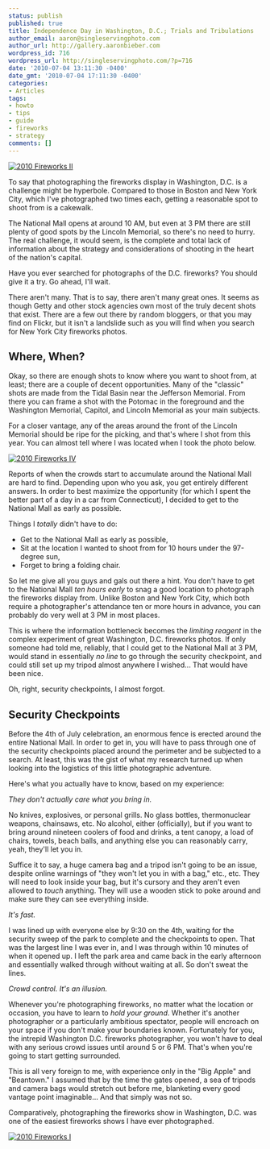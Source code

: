 ```yaml
---
status: publish
published: true
title: Independence Day in Washington, D.C.; Trials and Tribulations
author_email: aaron@singleservingphoto.com
author_url: http://gallery.aaronbieber.com
wordpress_id: 716
wordpress_url: http://singleservingphoto.com/?p=716
date: '2010-07-04 13:11:30 -0400'
date_gmt: '2010-07-04 17:11:30 -0400'
categories:
- Articles
tags:
- howto
- tips
- guide
- fireworks
- strategy
comments: []
---
```

[![](/wp-content/uploads/2010/07/2010-Fireworks-II-200x300.jpg "2010 Fireworks II")](http://www.flickr.com/photos/singleservingphoto/4783381259/in/set-72157624347109393/)

To say that photographing the fireworks display in Washington, D.C. is a
challenge might be hyperbole. Compared to those in Boston and New York
City, which I've photographed two times each, getting a reasonable spot
to shoot from is a cakewalk.

The National Mall opens at around 10 AM, but even at 3 PM there are
still plenty of good spots by the Lincoln Memorial, so there's no need
to hurry. The real challenge, it would seem, is the complete and total
lack of information about the strategy and considerations of shooting in
the heart of the nation's capital.<!--more-->

Have you ever searched for photographs of the D.C. fireworks? You should
give it a try. Go ahead, I'll wait.

There aren't many. That is to say, there aren't many great ones. It
seems as though Getty and other stock agencies own most of the truly
decent shots that exist. There are a few out there by random bloggers,
or that you may find on Flickr, but it isn't a landslide such as you
will find when you search for New York City fireworks photos.

## Where, When?

Okay, so there are enough shots to know where you want to shoot from, at
least; there are a couple of decent opportunities. Many of the "classic"
shots are made from the Tidal Basin near the Jefferson Memorial. From
there you can frame a shot with the Potomac in the foreground and the
Washington Memorial, Capitol, and Lincoln Memorial as your main
subjects.

For a closer vantage, any of the areas around the front of the Lincoln
Memorial should be ripe for the picking, and that's where I shot from
this year. You can almost tell where I was located when I took the photo
below.

[![](/wp-content/uploads/2010/07/2010-Fireworks-IV-400x600.jpg "2010 Fireworks IV")](http://www.flickr.com/photos/singleservingphoto/4784016140/in/set-72157624347109393/)

Reports of when the crowds start to accumulate around the National Mall
are hard to find. Depending upon who you ask, you get entirely different
answers. In order to best maximize the opportunity (for which I spent
the better part of a day in a car from Connecticut), I decided to get to
the National Mall as early as possible.

Things I _totally_ didn't have to do:

* Get to the National Mall as early as possible,
 * Sit at the location I wanted to shoot from for 10 hours under the
97-degree sun,
 * Forget to bring a folding chair.

So let me give all you guys and gals out there a hint. You don't have to
get to the National Mall _ten hours early_ to snag a good location to
photograph the fireworks display from. Unlike Boston and New York City,
which both require a photographer's attendance ten or more hours in
advance, you can probably do very well at 3 PM in most places.

This is where the information bottleneck becomes the _limiting
reagent_ in the complex experiment of great Washington, D.C. fireworks
photos. If only someone had told me, reliably, that I could get to the
National Mall at 3 PM, would stand in essentially _no line_ to go
through the security checkpoint, and could still set up my tripod almost
anywhere I wished... That would have been nice.

Oh, right, security checkpoints, I almost forgot.

## Security Checkpoints

Before the 4th of July celebration, an enormous fence is erected around
the entire National Mall. In order to get in, you will have to pass
through one of the security checkpoints placed around the perimeter and
be subjected to a search. At least, this was the gist of what my
research turned up when looking into the logistics of this little
photographic adventure.

Here's what you actually have to know, based on my experience:

*_They don't actually care what you bring in._*

No knives, explosives, or personal grills. No glass bottles,
thermonuclear weapons, chainsaws, etc. No alcohol, either (officially),
but if you want to bring around nineteen coolers of food and drinks, a
tent canopy, a load of chairs, towels, beach balls, and anything else
you can reasonably carry, yeah, they'll let you in.

Suffice it to say, a huge camera bag and a tripod isn't going to be an
issue, despite online warnings of "they won't let you in with a bag,"
etc., etc. They will need to look inside your bag, but it's cursory and
they aren't even allowed to _touch_ anything. They will use a wooden
stick to poke around and make sure they can see everything inside.

*_It's fast._*

I was lined up with everyone else by 9:30 on the 4th, waiting for the
security sweep of the park to complete and the checkpoints to open. That
was the largest line I was ever in, and I was through within 10 minutes
of when it opened up. I left the park area and came back in the early
afternoon and essentially walked through without waiting at all. So
don't sweat the lines.

*_Crowd control. It's an illusion._*

Whenever you're photographing fireworks, no matter what the location or
occasion, you have to learn to _hold your ground_. Whether it's
another photographer or a particularly ambitious spectator, people will
encroach on your space if you don't make your boundaries known.
Fortunately for you, the intrepid Washington D.C. fireworks
photographer, you won't have to deal with any serious crowd issues until
around 5 or 6 PM. That's when you're going to start getting surrounded.

This is all very foreign to me, with experience only in the "Big Apple"
and "Beantown." I assumed that by the time the gates opened, a sea of
tripods and camera bags would stretch out before me, blanketing every
good vantage point imaginable... And that simply was not so.

Comparatively, photographing the fireworks show in Washington, D.C. was
one of the easiest fireworks shows I have ever photographed.

[![](/wp-content/uploads/2010/07/2010-Fireworks-I-400x600.jpg "2010 Fireworks I")](http://www.flickr.com/photos/singleservingphoto/4783376999/in/set-72157624347109393/)
